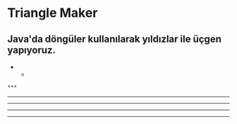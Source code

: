 # Triangle Maker
## Java'da döngüler kullanılarak yıldızlar ile üçgen yapıyoruz.

*    *
    *** 
   ***** 
  ******* 
 ********* 
***********

